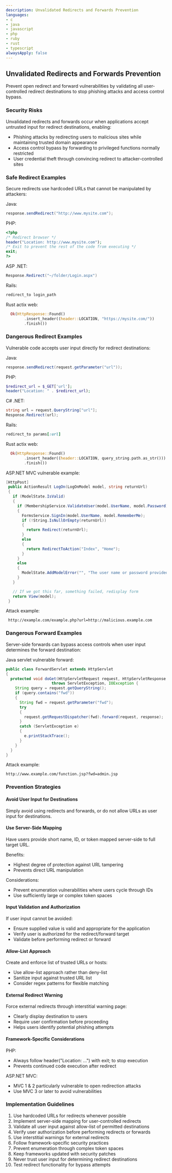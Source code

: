 ```yaml
---
description: Unvalidated Redirects and Forwards Prevention
languages:
- c
- java
- javascript
- php
- ruby
- rust
- typescript
alwaysApply: false
---
```


## Unvalidated Redirects and Forwards Prevention

Prevent open redirect and forward vulnerabilities by validating all user-controlled redirect destinations to stop phishing attacks and access control bypass.

### Security Risks

Unvalidated redirects and forwards occur when applications accept untrusted input for redirect destinations, enabling:
- Phishing attacks by redirecting users to malicious sites while maintaining trusted domain appearance
- Access control bypass by forwarding to privileged functions normally restricted
- User credential theft through convincing redirect to attacker-controlled sites

### Safe Redirect Examples

Secure redirects use hardcoded URLs that cannot be manipulated by attackers:

Java:
```java
response.sendRedirect("http://www.mysite.com");
```

PHP:
```php
<?php
/* Redirect browser */
header("Location: http://www.mysite.com");
/* Exit to prevent the rest of the code from executing */
exit;
?>
```

ASP .NET:
```csharp
Response.Redirect("~/folder/Login.aspx")
```

Rails:
```ruby
redirect_to login_path
```

Rust actix web:
```rust
  Ok(HttpResponse::Found()
        .insert_header((header::LOCATION, "https://mysite.com/"))
        .finish())
```

### Dangerous Redirect Examples

Vulnerable code accepts user input directly for redirect destinations:

Java:
```java
response.sendRedirect(request.getParameter("url"));
```

PHP:
```php
$redirect_url = $_GET['url'];
header("Location: " . $redirect_url);
```

C# .NET:
```csharp
string url = request.QueryString["url"];
Response.Redirect(url);
```

Rails:
```ruby
redirect_to params[:url]
```

Rust actix web:
```rust
  Ok(HttpResponse::Found()
        .insert_header((header::LOCATION, query_string.path.as_str()))
        .finish())
```

ASP.NET MVC vulnerable example:
```csharp
[HttpPost]
 public ActionResult LogOn(LogOnModel model, string returnUrl)
 {
   if (ModelState.IsValid)
   {
     if (MembershipService.ValidateUser(model.UserName, model.Password))
     {
       FormsService.SignIn(model.UserName, model.RememberMe);
       if (!String.IsNullOrEmpty(returnUrl))
       {
         return Redirect(returnUrl);
       }
       else
       {
         return RedirectToAction("Index", "Home");
       }
     }
     else
     {
       ModelState.AddModelError("", "The user name or password provided is incorrect.");
     }
   }

   // If we got this far, something failed, redisplay form
   return View(model);
 }
```

Attack example:
```text
 http://example.com/example.php?url=http://malicious.example.com
```

### Dangerous Forward Examples

Server-side forwards can bypass access controls when user input determines the forward destination:

Java servlet vulnerable forward:
```java
public class ForwardServlet extends HttpServlet
{
  protected void doGet(HttpServletRequest request, HttpServletResponse response)
                    throws ServletException, IOException {
    String query = request.getQueryString();
    if (query.contains("fwd"))
    {
      String fwd = request.getParameter("fwd");
      try
      {
        request.getRequestDispatcher(fwd).forward(request, response);
      }
      catch (ServletException e)
      {
        e.printStackTrace();
      }
    }
  }
}
```

Attack example:
```text
http://www.example.com/function.jsp?fwd=admin.jsp
```

### Prevention Strategies

#### Avoid User Input for Destinations
Simply avoid using redirects and forwards, or do not allow URLs as user input for destinations.

#### Use Server-Side Mapping
Have users provide short name, ID, or token mapped server-side to full target URL.

Benefits:
- Highest degree of protection against URL tampering
- Prevents direct URL manipulation

Considerations:
- Prevent enumeration vulnerabilities where users cycle through IDs
- Use sufficiently large or complex token spaces

#### Input Validation and Authorization
If user input cannot be avoided:
- Ensure supplied value is valid and appropriate for the application
- Verify user is authorized for the redirect/forward target
- Validate before performing redirect or forward

#### Allow-List Approach
Create and enforce list of trusted URLs or hosts:
- Use allow-list approach rather than deny-list
- Sanitize input against trusted URL list
- Consider regex patterns for flexible matching

#### External Redirect Warning
Force external redirects through interstitial warning page:
- Clearly display destination to users
- Require user confirmation before proceeding
- Helps users identify potential phishing attempts

#### Framework-Specific Considerations

PHP:
- Always follow header("Location: ...") with exit; to stop execution
- Prevents continued code execution after redirect

ASP.NET MVC:
- MVC 1 & 2 particularly vulnerable to open redirection attacks
- Use MVC 3 or later to avoid vulnerabilities

### Implementation Guidelines

1. Use hardcoded URLs for redirects whenever possible
2. Implement server-side mapping for user-controlled redirects
3. Validate all user input against allow-list of permitted destinations
4. Verify user authorization before performing redirects or forwards
5. Use interstitial warnings for external redirects
6. Follow framework-specific security practices
7. Prevent enumeration through complex token spaces
8. Keep frameworks updated with security patches
9. Never trust user input for determining redirect destinations
10. Test redirect functionality for bypass attempts